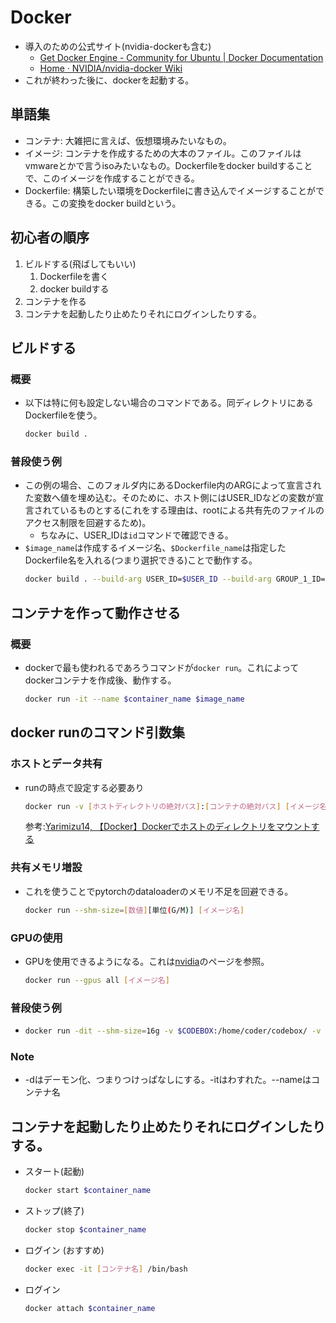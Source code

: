 # Docker
- 導入のための公式サイト(nvidia-dockerも含む)
  - [Get Docker Engine - Community for Ubuntu | Docker Documentation](https://docs.docker.com/install/linux/docker-ce/ubuntu/#install-using-the-repository)
  - [Home · NVIDIA/nvidia-docker Wiki](https://github.com/NVIDIA/nvidia-docker/wiki)
- これが終わった後に、dockerを起動する。

## 単語集
- コンテナ: 大雑把に言えば、仮想環境みたいなもの。
- イメージ: コンテナを作成するための大本のファイル。このファイルはvmwareとかで言うisoみたいなもの。Dockerfileをdocker buildすることで、このイメージを作成することができる。
- Dockerfile: 構築したい環境をDockerfileに書き込んでイメージすることができる。この変換をdocker buildという。

## 初心者の順序
1. ビルドする(飛ばしてもいい)
   1. Dockerfileを書く
   2. docker buildする
2. コンテナを作る
3. コンテナを起動したり止めたりそれにログインしたりする。

## ビルドする
### 概要
- 以下は特に何も設定しない場合のコマンドである。同ディレクトリにあるDockerfileを使う。
  ```sh
  docker build . 
  ```
### 普段使う例
- この例の場合、このフォルダ内にあるDockerfile内のARGによって宣言された変数へ値を埋め込む。そのために、ホスト側にはUSER_IDなどの変数が宣言されているものとする(これをする理由は、rootによる共有先のファイルのアクセス制限を回避するため)。
  - ちなみに、USER_IDは`id`コマンドで確認できる。
- `$image_name`は作成するイメージ名、`$Dockerfile_name`は指定したDockerfile名を入れる(つまり選択できる)ことで動作する。
  ```sh
  docker build . --build-arg USER_ID=$USER_ID --build-arg GROUP_1_ID=$GROUP_1_ID --shm-size=16g -t=$image_name -f=$Dockerfile_name
  ```

## コンテナを作って動作させる
### 概要
- dockerで最も使われるであろうコマンドが`docker run`。これによってdockerコンテナを作成後、動作する。
  ```sh
  docker run -it --name $container_name $image_name
  ```

## docker runのコマンド引数集
### ホストとデータ共有
- runの時点で設定する必要あり
  ```sh
  docker run -v [ホストディレクトリの絶対パス]:[コンテナの絶対パス] [イメージ名]
  ```
  参考:[Yarimizu14, 【Docker】Dockerでホストのディレクトリをマウントする](https://qiita.com/Yarimizu14/items/52f4859027165a805630)
### 共有メモリ増設
- これを使うことでpytorchのdataloaderのメモリ不足を回避できる。
  ```sh
  docker run --shm-size=[数値][単位(G/M)] [イメージ名]
  ```
### GPUの使用
- GPUを使用できるようになる。これは[nvidia](https://github.com/NVIDIA/nvidia-docker/wiki/Installation-(Native-GPU-Support)#usage)のページを参照。
  ```sh
  docker run --gpus all [イメージ名]
  ```
### 普段使う例
- ```sh
  docker run -dit --shm-size=16g -v $CODEBOX:/home/coder/codebox/ -v $DATABOX:/home/coder/databox/ --gpus all --name coder2 coder-10.2
  ```
### Note
- -dはデーモン化、つまりつけっぱなしにする。-itはわすれた。--nameはコンテナ名

## コンテナを起動したり止めたりそれにログインしたりする。
- スタート(起動)
  ```sh
  docker start $container_name
  ```
- ストップ(終了)
  ```sh
  docker stop $container_name
  ```
- ログイン (おすすめ)
  ```sh
  docker exec -it [コンテナ名] /bin/bash
  ```
- ログイン
  ```sh
  docker attach $container_name
  ```

